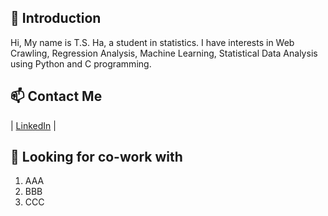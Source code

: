 ## 👋 Introduction
Hi, My name is T.S. Ha, a student in statistics. I have interests in Web Crawling, Regression Analysis, Machine Learning, Statistical Data Analysis using Python and C programming.

## 📫 Contact Me
| [LinkedIn](https://www.linkedin.com/in/tae-sung-ha-696a5b246/) |

## 🔭 Looking for co-work with
1. AAA
2. BBB
3. CCC


<!--
**taesungha11/taesungha11** is a ✨ _special_ ✨ repository because its `README.md` (this file) appears on your GitHub profile.

Here are some ideas to get you started:

- 🔭 I’m currently working on ...
- 🌱 I’m currently learning ...
- 👯 I’m looking to collaborate on ...
- 🤔 I’m looking for help with ...
- 💬 Ask me about ...
- 📫 How to reach me: ...
- 😄 Pronouns: ...
- ⚡ Fun fact: ...
-->
